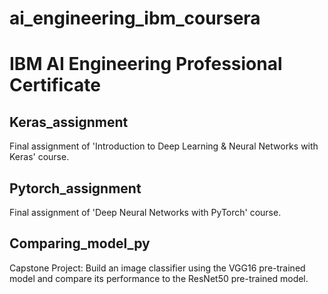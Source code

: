 # ai_engineering_ibm_coursera
# IBM AI Engineering Professional Certificate

## Keras_assignment
Final assignment of 'Introduction to Deep Learning & Neural Networks with Keras' course.

## Pytorch_assignment
Final assignment of 'Deep Neural Networks with PyTorch' course.

## Comparing_model_py
Capstone Project:
Build an image classifier using the VGG16 pre-trained model and compare its performance to the ResNet50 pre-trained model. 
